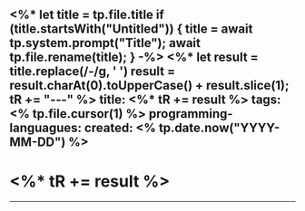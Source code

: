 <%* let title = tp.file.title
  if (title.startsWith("Untitled")) {
    title = await tp.system.prompt("Title");
    await tp.file.rename(title);
  } 
-%>
<%*
  let result = title.replace(/-/g, ' ')
  result = result.charAt(0).toUpperCase() + result.slice(1);
  tR += "---"
%>
title:  <%* tR += result %>
tags:
<% tp.file.cursor(1) %>
programming-languagues:
created: <% tp.date.now("YYYY-MM-DD") %>
---
# <%* tR += result %>
---